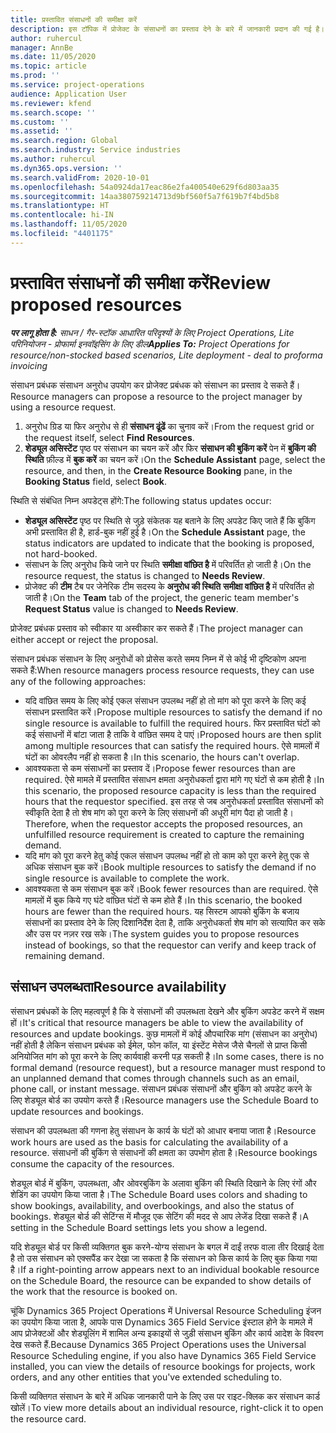 ```yaml
---
title: प्रस्तावित संसाधनों की समीक्षा करें
description: इस टॉपिक में प्रोजेक्ट के संसाधनों का प्रस्ताव देने के बारे में जानकारी प्रदान की गई है।
author: ruhercul
manager: AnnBe
ms.date: 11/05/2020
ms.topic: article
ms.prod: ''
ms.service: project-operations
audience: Application User
ms.reviewer: kfend
ms.search.scope: ''
ms.custom: ''
ms.assetid: ''
ms.search.region: Global
ms.search.industry: Service industries
ms.author: ruhercul
ms.dyn365.ops.version: ''
ms.search.validFrom: 2020-10-01
ms.openlocfilehash: 54a0924da17eac86e2fa400540e629f6d803aa35
ms.sourcegitcommit: 14aa380759214713d9bf560f5a7f619b7f4bd5b8
ms.translationtype: HT
ms.contentlocale: hi-IN
ms.lasthandoff: 11/05/2020
ms.locfileid: "4401175"
---
```

# <a name="review-proposed-resources"></a><span data-ttu-id="a7942-103">प्रस्तावित संसाधनों की समीक्षा करें</span><span class="sxs-lookup"><span data-stu-id="a7942-103">Review proposed resources</span></span>

<span data-ttu-id="a7942-104">_**पर लागू होता है:** साधन / गैर-स्टॉक आधारित परिदृश्यों के लिए Project Operations, Lite परिनियोजन - प्रोफार्मा इनवॉइसिंग के लिए डील_</span><span class="sxs-lookup"><span data-stu-id="a7942-104">_**Applies To:** Project Operations for resource/non-stocked based scenarios, Lite deployment - deal to proforma invoicing_</span></span>

<span data-ttu-id="a7942-105">संसाधन प्रबंधक संसाधन अनुरोध उपयोग कर प्रोजेक्ट प्रबंधक को संसाधन का प्रस्ताव दे सकते हैं।</span><span class="sxs-lookup"><span data-stu-id="a7942-105">Resource managers can propose a resource to the project manager by using a resource request.</span></span>

1. <span data-ttu-id="a7942-106">अनुरोध ग्रिड या फिर अनुरोध से ही **संसाधन ढूंढें** का चुनाव करें।</span><span class="sxs-lookup"><span data-stu-id="a7942-106">From the request grid or the request itself, select **Find Resources**.</span></span>
2. <span data-ttu-id="a7942-107">**शेड्यूल असिस्टेंट** पृष्ठ पर संसाधन का चयन करें और फिर **संसाधन की बुकिंग करें** पेन में **बुकिंग की स्थिति** फ़ील्ड में **बुक करें** का चयन करें।</span><span class="sxs-lookup"><span data-stu-id="a7942-107">On the **Schedule Assistant** page, select the resource, and then, in the **Create Resource Booking** pane, in the **Booking Status** field, select **Book**.</span></span>

<span data-ttu-id="a7942-108">स्थिति से संबंधित निम्न अपडेट्स होंगे:</span><span class="sxs-lookup"><span data-stu-id="a7942-108">The following status updates occur:</span></span>

- <span data-ttu-id="a7942-109">**शेड्यूल असिस्टेंट** पृष्ठ पर स्थिति से जुड़े संकेतक यह बताने के लिए अपडेट किए जाते हैं कि बुकिंग अभी प्रस्तावित ही है, हार्ड-बुक नहीं हुई है।</span><span class="sxs-lookup"><span data-stu-id="a7942-109">On the **Schedule Assistant** page, the status indicators are updated to indicate that the booking is proposed, not hard-booked.</span></span>
- <span data-ttu-id="a7942-110">संसाधन के लिए अनुरोध किये जाने पर स्थिति **समीक्षा वांछित है** में परिवर्तित हो जाती है।</span><span class="sxs-lookup"><span data-stu-id="a7942-110">On the resource request, the status is changed to **Needs Review**.</span></span>
- <span data-ttu-id="a7942-111">प्रोजेक्ट की **टीम** टैब पर जेनेरिक टीम सदस्य के **अनुरोध की स्थिति** **समीक्षा वांछित है** में परिवर्तित हो जाती है।</span><span class="sxs-lookup"><span data-stu-id="a7942-111">On the **Team** tab of the project, the generic team member's **Request Status** value is changed to **Needs Review**.</span></span>

<span data-ttu-id="a7942-112">प्रोजेक्ट प्रबंधक प्रस्ताव को स्वीकार या अस्वीकार कर सकते हैं।</span><span class="sxs-lookup"><span data-stu-id="a7942-112">The project manager can either accept or reject the proposal.</span></span>

<span data-ttu-id="a7942-113">संसाधन प्रबंधक संसाधन के लिए अनुरोधों को प्रोसेस करते समय निम्न में से कोई भी दृष्टिकोण अपना सकते हैं:</span><span class="sxs-lookup"><span data-stu-id="a7942-113">When resource managers process resource requests, they can use any of the following approaches:</span></span>

- <span data-ttu-id="a7942-114">यदि वांछित समय के लिए कोई एकल संसाधन उपलब्ध नहीं हो तो मांग को पूरा करने के लिए कई संसाधन प्रस्तावित करें।</span><span class="sxs-lookup"><span data-stu-id="a7942-114">Propose multiple resources to satisfy the demand if no single resource is available to fulfill the required hours.</span></span> <span data-ttu-id="a7942-115">फिर प्रस्तावित घंटों को कई संसाधनों में बांटा जाता है ताकि वे वांछित समय दे पाएं।</span><span class="sxs-lookup"><span data-stu-id="a7942-115">Proposed hours are then split among multiple resources that can satisfy the required hours.</span></span> <span data-ttu-id="a7942-116">ऐसे मामलों में घंटों का ओवरलैप नहीं हो सकता है।</span><span class="sxs-lookup"><span data-stu-id="a7942-116">In this scenario, the hours can't overlap.</span></span>
- <span data-ttu-id="a7942-117">आवश्यकता से कम संसाधनों का प्रस्ताव दें।</span><span class="sxs-lookup"><span data-stu-id="a7942-117">Propose fewer resources than are required.</span></span> <span data-ttu-id="a7942-118">ऐसे मामले में प्रस्तावित संसाधन क्षमता अनुरोधकर्ता द्वारा मांगे गए घंटों से कम होती है।</span><span class="sxs-lookup"><span data-stu-id="a7942-118">In this scenario, the proposed resource capacity is less than the required hours that the requestor specified.</span></span> <span data-ttu-id="a7942-119">इस तरह से जब अनुरोधकर्ता प्रस्तावित संसाधनों को स्वीकृति देता है तो शेष मांग को पूरा करने के लिए संसाधनों की अधूरी मांग पैदा हो जाती है।</span><span class="sxs-lookup"><span data-stu-id="a7942-119">Therefore, when the requestor accepts the proposed resources, an unfulfilled resource requirement is created to capture the remaining demand.</span></span>
- <span data-ttu-id="a7942-120">यदि मांग को पूरा करने हेतु कोई एकल संसाधन उपलब्ध नहीं हो तो काम को पूरा करने हेतु एक से अधिक संसाधन बुक करें।</span><span class="sxs-lookup"><span data-stu-id="a7942-120">Book multiple resources to satisfy the demand if no single resource is available to complete the work.</span></span>
- <span data-ttu-id="a7942-121">आवश्यकता से कम संसाधन बुक करें।</span><span class="sxs-lookup"><span data-stu-id="a7942-121">Book fewer resources than are required.</span></span> <span data-ttu-id="a7942-122">ऐसे मामलों में बुक किये गए घंटे वांछित घंटों से कम होते हैं।</span><span class="sxs-lookup"><span data-stu-id="a7942-122">In this scenario, the booked hours are fewer than the required hours.</span></span> <span data-ttu-id="a7942-123">यह सिस्टम आपको बुकिंग के बजाय संसाधनों का प्रस्ताव देने के लिए दिशानिर्देश देता है, ताकि अनुरोधकर्ता शेष मांग को सत्यापित कर सके और उस पर नज़र रख सके।</span><span class="sxs-lookup"><span data-stu-id="a7942-123">The system guides you to propose resources instead of bookings, so that the requestor can verify and keep track of remaining demand.</span></span>

## <a name="resource-availability"></a><span data-ttu-id="a7942-124">संसाधन उपलब्धता</span><span class="sxs-lookup"><span data-stu-id="a7942-124">Resource availability</span></span>

<span data-ttu-id="a7942-125">संसाधन प्रबंधकों के लिए महत्वपूर्ण है कि वे संसाधनों की उपलब्धता देखने और बुकिंग अपडेट करने में सक्षम हों।</span><span class="sxs-lookup"><span data-stu-id="a7942-125">It's critical that resource managers be able to view the availability of resources and update bookings.</span></span> <span data-ttu-id="a7942-126">कुछ मामलों में कोई औपचारिक मांग (संसाधन का अनुरोध) नहीं होती है लेकिन संसाधन प्रबंधक को ईमेल, फोन कॉल, या इंस्टेंट मेसेज जैसे चैनलों से प्राप्त किसी अनियोजित मांग को पूरा करने के लिए कार्यवाही करनी पड़ सकती है।</span><span class="sxs-lookup"><span data-stu-id="a7942-126">In some cases, there is no formal demand (resource request), but a resource manager must respond to an unplanned demand that comes through channels such as an email, phone call, or instant message.</span></span> <span data-ttu-id="a7942-127">संसाधन प्रबंधक संसाधनों और बुकिंग को अपडेट करने के लिए शेड्यूल बोर्ड का उपयोग करते हैं।</span><span class="sxs-lookup"><span data-stu-id="a7942-127">Resource managers use the Schedule Board to update resources and bookings.</span></span>

<span data-ttu-id="a7942-128">संसाधन की उपलब्धता की गणना हेतु संसाधन के कार्य के घंटों को आधार बनाया जाता है।</span><span class="sxs-lookup"><span data-stu-id="a7942-128">Resource work hours are used as the basis for calculating the availability of a resource.</span></span> <span data-ttu-id="a7942-129">संसाधनों की बुकिंग से संसाधनों की क्षमता का उपभोग होता है।</span><span class="sxs-lookup"><span data-stu-id="a7942-129">Resource bookings consume the capacity of the resources.</span></span>

<span data-ttu-id="a7942-130">शेड्यूल बोर्ड में बुकिंग, उपलब्धता, और ओवरबुकिंग के अलावा बुकिंग की स्थिति दिखाने के लिए रंगों और शेडिंग का उपयोग किया जाता है।</span><span class="sxs-lookup"><span data-stu-id="a7942-130">The Schedule Board uses colors and shading to show bookings, availability, and overbookings, and also the status of bookings.</span></span> <span data-ttu-id="a7942-131">शेड्यूल बोर्ड की सेटिंग्स में मौजूद एक सेटिंग की मदद से आप लेजेंड दिखा सकते हैं।</span><span class="sxs-lookup"><span data-stu-id="a7942-131">A setting in the Schedule Board settings lets you show a legend.</span></span>

<span data-ttu-id="a7942-132">यदि शेड्यूल बोर्ड पर किसी व्यक्तिगत बुक करने-योग्य संसाधन के बगल में दाईं तरफ वाला तीर दिखाई देता है तो उस संसाधन को एक्सपैंड कर देखा जा सकता है कि संसाधन को किस कार्य के लिए बुक किया गया है।</span><span class="sxs-lookup"><span data-stu-id="a7942-132">If a right-pointing arrow appears next to an individual bookable resource on the Schedule Board, the resource can be expanded to show details of the work that the resource is booked on.</span></span>

<span data-ttu-id="a7942-133">चूंकि Dynamics 365 Project Operations में Universal Resource Scheduling इंजन का उपयोग किया जाता है, आपके पास Dynamics 365 Field Service इंस्टाल होने के मामले में आप प्रोजेक्टओं और शेड्यूलिंग में शामिल अन्य इकाइयों से जुड़ी संसाधन बुकिंग और कार्य आदेश के विवरण देख सकते हैं.</span><span class="sxs-lookup"><span data-stu-id="a7942-133">Because Dynamics 365 Project Operations uses the Universal Resource Scheduling engine, if you also have Dynamics 365 Field Service installed, you can view the details of resource bookings for projects, work orders, and any other entities that you've extended scheduling to.</span></span>

<span data-ttu-id="a7942-134">किसी व्यक्तिगत संसाधन के बारे में अधिक जानकारी पाने के लिए उस पर राइट-क्लिक कर संसाधन कार्ड खोलें।</span><span class="sxs-lookup"><span data-stu-id="a7942-134">To view more details about an individual resource, right-click it to open the resource card.</span></span>

